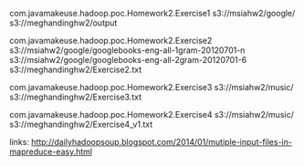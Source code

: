 com.javamakeuse.hadoop.poc.Homework2.Exercise1 s3://msiahw2/google/ s3://meghandinghw2/output

com.javamakeuse.hadoop.poc.Homework2.Exercise2 s3://msiahw2/google/googlebooks-eng-all-1gram-20120701-n s3://msiahw2/google/googlebooks-eng-all-2gram-20120701-6 s3://meghandinghw2/Exercise2.txt

com.javamakeuse.hadoop.poc.Homework2.Exercise3 s3://msiahw2/music/ s3://meghandinghw2/Exercise3.txt

com.javamakeuse.hadoop.poc.Homework2.Exercise4 s3://msiahw2/music/ s3://meghandinghw2/Exercise4_v1.txt

links:
http://dailyhadoopsoup.blogspot.com/2014/01/mutiple-input-files-in-mapreduce-easy.html
